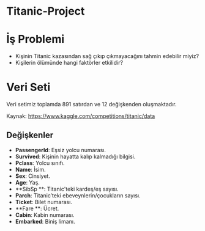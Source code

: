 # Titanic-Project

# İş Problemi
* Kişinin Titanic kazasından sağ çıkıp çıkmayacağını tahmin edebilir miyiz?
* Kişilerin ölümünde hangi faktörler etkilidir?

# Veri Seti
Veri setimiz toplamda 891 satırdan ve 12 değişkenden oluşmaktadır.

Kaynak: https://www.kaggle.com/competitions/titanic/data
## Değişkenler
* **PassengerId**: Eşsiz yolcu numarası.
* **Survived**: Kişinin hayatta kalıp kalmadığı bilgisi.
* **Pclass**: Yolcu sınıfı.
* **Name**: İsim.
* **Sex**: Cinsiyet.
* **Age**: Yaş.
* **SibSp	**: Titanic'teki kardeş/eş sayısı.
* **Parch**: Titanic’teki ebeveynlerin/çocukların sayısı.
* **Ticket**: Bilet numarası.
* **Fare	**: Ücret.
* **Cabin**: Kabin numarası.
* **Embarked**: Biniş limanı.

